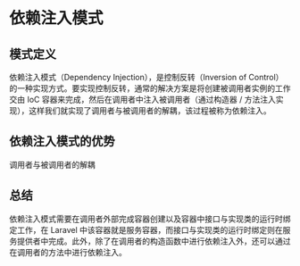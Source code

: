 # 依赖注入模式
## 模式定义
依赖注入模式（Dependency Injection），是控制反转（Inversion of Control）的一种实现方式。要实现控制反转，通常的解决方案是将创建被调用者实例的工作交由 IoC 容器来完成，然后在调用者中注入被调用者（通过构造器 / 方法注入实现），这样我们就实现了调用者与被调用者的解耦，该过程被称为依赖注入。

## 依赖注入模式的优势
调用者与被调用者的解耦

## 总结
依赖注入模式需要在调用者外部完成容器创建以及容器中接口与实现类的运行时绑定工作，在 Laravel 中该容器就是服务容器，而接口与实现类的运行时绑定则在服务提供者中完成。此外，除了在调用者的构造函数中进行依赖注入外，还可以通过在调用者的方法中进行依赖注入。